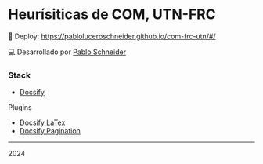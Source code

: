 # Heurísiticas de COM, UTN-FRC

🚀 Deploy: https://pabloluceroschneider.github.io/com-frc-utn/#/

💻 Desarrollado por [Pablo Schneider](https://www.linkedin.com/in/pabloschneider/)

### Stack

- [Docsify](https://docsify.js.org/#/configuration)

Plugins

- [Docsify LaTex](https://scruel.github.io/docsify-latex/#/)
- [Docsify Pagination](https://github.com/imyelo/docsify-pagination)

---

2024

